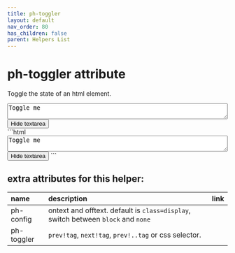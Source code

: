 ```yaml
---
title: ph-toggler
layout: default
nav_order: 80
has_children: false
parent: Helpers List
---
```


# ph-toggler attribute

Toggle the state of an html element.


<div class="code-example" markdown="1">
<textarea id="textarea-to-clipboard" style="width:100%;">Toggle me</textarea>
<button class="btn" type="button" ph-toggler="prev!..textarea" ph-config="ontext::Hide textarea,offtext::Show textarea">Hide textarea</button>
</div>
```html
<textarea id="textarea-to-clipboard" style="width:100%;">Toggle me</textarea>
<button class="btn" type="button" ph-toggler="prev!..textarea" ph-config="ontext::Hide textarea,offtext::Show textarea">Hide textarea</button>
```


## extra attributes for this helper:

| name                 | description                  | link |
| :------------------- | :-------------------------- | ---- |
| ph-config            | ontext and offtext. default is `class=display`, switch between `block` and `none`        |      |
| ph-toggler           | `prev!tag`, `next!tag`, `prev!..tag` or css selector. |          |      

